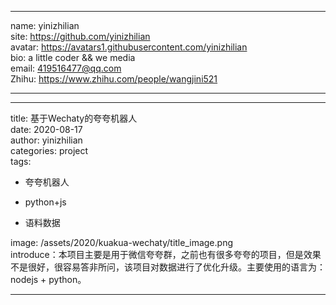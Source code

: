 
---
name: yinizhilian<br>
site: <https://github.com/yinizhilian><br>
avatar: <https://avatars1.githubusercontent.com/yinizhilian><br>
bio: a little coder && we media<br>
email: 419516477@qq.com<br>
Zhihu: <https://www.zhihu.com/people/wangjini521><br>

---

---
title: 基于Wechaty的夸夸机器人<br>
date: 2020-08-17<br>
author: yinizhilian<br>
categories: project<br>
tags: <br>

- 夸夸机器人 <br>

- python+js <br>

- 语料数据 <br>

image: /assets/2020/kuakua-wechaty/title_image.png<br>
introduce：本项目主要是用于微信夸夸群，之前也有很多夸夸的项目，但是效果不是很好，很容易答非所问，该项目对数据进行了优化升级。主要使用的语言为：nodejs + python。

---
